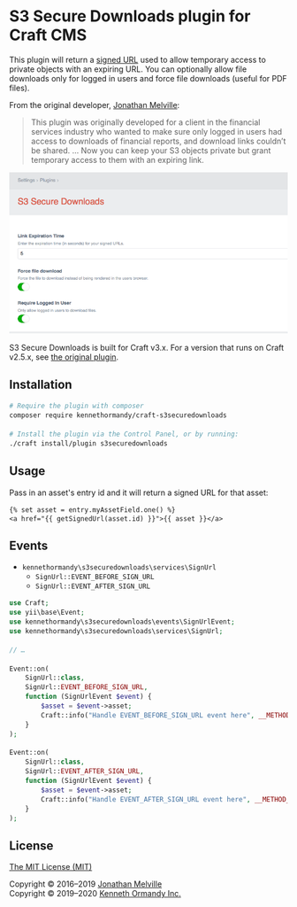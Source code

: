 # S3 Secure Downloads plugin for Craft CMS

This plugin will return a [signed URL](http://docs.aws.amazon.com/AmazonS3/latest/dev/ShareObjectPreSignedURL.html) used to allow temporary access to private objects with an expiring URL. You can optionally allow file downloads only for logged in users and force file downloads (useful for PDF files).

From the original developer, [Jonathan Melville](https://github.com/jonathanmelville/s3securedownloads):

> This plugin was originally developed for a client in the financial services industry who wanted to make sure only logged in users had access to downloads of financial reports, and download links couldn’t be shared. … Now you can keep your S3 objects private but grant temporary access to them with an expiring link. 

![Screenshot of the plugin settings.](./src/resources/screenshots/screenshot.png)

S3 Secure Downloads is built for Craft v3.x. For a version that runs on Craft v2.5.x, see [the original plugin](https://github.com/jonathanmelville/s3securedownloads).

## Installation

```sh
# Require the plugin with composer
composer require kennethormandy/craft-s3securedownloads

# Install the plugin via the Control Panel, or by running:
./craft install/plugin s3securedownloads
```

## Usage

Pass in an asset's entry id and it will return a signed URL for that asset:

```twig
{% set asset = entry.myAssetField.one() %}
<a href="{{ getSignedUrl(asset.id) }}">{{ asset }}</a>
```

## Events

- `kennethormandy\s3securedownloads\services\SignUrl`
  - `SignUrl::EVENT_BEFORE_SIGN_URL`
  - `SignUrl::EVENT_AFTER_SIGN_URL`

```php
use Craft;
use yii\base\Event;
use kennethormandy\s3securedownloads\events\SignUrlEvent;
use kennethormandy\s3securedownloads\services\SignUrl;

// …

Event::on(
    SignUrl::class,
    SignUrl::EVENT_BEFORE_SIGN_URL,
    function (SignUrlEvent $event) {
        $asset = $event->asset;
        Craft::info("Handle EVENT_BEFORE_SIGN_URL event here", __METHOD__);
    }
);

Event::on(
    SignUrl::class,
    SignUrl::EVENT_AFTER_SIGN_URL,
    function (SignUrlEvent $event) {
        $asset = $event->asset;
        Craft::info("Handle EVENT_AFTER_SIGN_URL event here", __METHOD__);
    }
);
```

## License

[The MIT License (MIT)](./LICENSE.md)

Copyright © 2016–2019 [Jonathan Melville](https://github.com/jonathanmelville/s3securedownloads)<br/>
Copyright © 2019–2020 [Kenneth Ormandy Inc.](https://kennethormandy.com)
